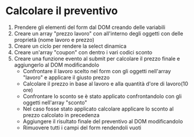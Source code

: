 # Calcolare il preventivo

1) Prendere gli elementi del form dal DOM creando delle variabili
2) Creare un array "prezzo lavoro" con all'interno degli oggetti con delle proprietà (nome lavoro e prezzo)
3) Creare un ciclo per rendere la select dinamica
4) Creare un'array "coupon" con dentro i vari codici sconto
5) Creare una funzione evento al submit per calcolare il prezzo finale e aggiungerlo al DOM modificandolo
    - Confrontare il lavoro scelto nel form con gli oggetti nell'array "lavoro" e applicare il giusto prezzo
    - Calcolare il prezzo in base al lavoro e alla quantità d'ore di lavoro(10 ore)
    - Confrontare lo sconto se è stato applicato confrontandolo con gli oggetti nell'array "sconto"
    - Nel caso fosse stato applicato calcolare applicare lo sconto al prezzo calcolato in precedenza
    - Aggiungere il risultato finale del preventivo al DOM modificandolo
    - Rimuovere tutti i campi del form rendendoli vuoti